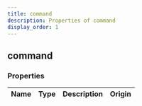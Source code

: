 ```yaml
---
title: command
description: Properties of command
display_order: 1
---
```


## command

### Properties

| Name | Type | Description | Origin |
|------|------|-------------|--------|

